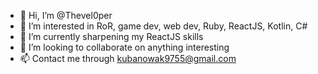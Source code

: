 - 👋 Hi, I’m @Thevel0per
- 👀 I’m interested in RoR, game dev, web dev, Ruby, ReactJS, Kotlin, C#
- 🌱 I’m currently sharpening my ReactJS skills
- 💞️ I’m looking to collaborate on anything interesting
- 📫 Contact me through kubanowak9755@gmail.com

<!---
Thevel0per/Thevel0per is a ✨ special ✨ repository because its `README.md` (this file) appears on your GitHub profile.
You can click the Preview link to take a look at your changes.
--->
